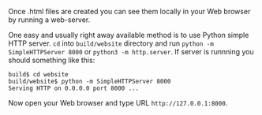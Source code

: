 Once .html files are created you can see them locally
in your Web browser by running a web-server.

One easy and usually right away available method is to
use Python simple HTTP server. `cd` into `build/website`
directory and run `python -m SimpleHTTPServer 8000` or
`python3 -m http.server`.
If server is runnning you should something like this:

```
build$ cd website
build/website$ python -m SimpleHTTPServer 8000
Serving HTTP on 0.0.0.0 port 8000 ...
``` 

Now open your Web browser and type URL `http://127.0.0.1:8000`.

